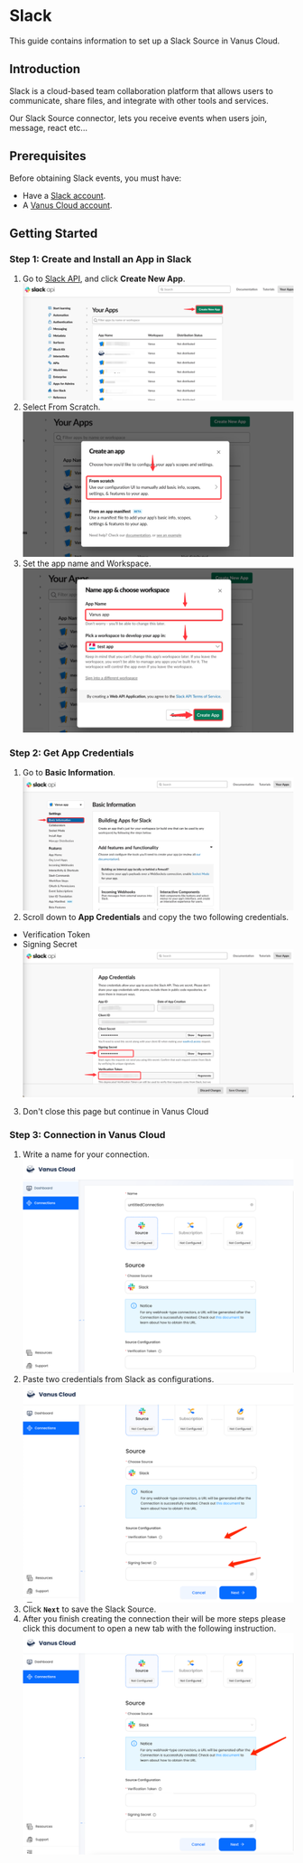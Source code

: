# Slack

This guide contains information to set up a Slack Source in Vanus Cloud.

## Introduction

Slack is a cloud-based team collaboration platform that allows users to communicate, share files, and integrate with other tools and services.

Our Slack Source connector, lets you receive events when users join, message, react etc... 

## Prerequisites

Before obtaining Slack events, you must have:
- Have a [Slack account](https://slack.com).
- A [Vanus Cloud account](https://cloud.vanus.ai).

## Getting Started

### Step 1: Create and Install an App in Slack

1. Go to [Slack API](https://api.slack.com/apps), and click **Create New App**.
   ![](images/img.png)
2. Select From Scratch.
![](images/img_1.png)
3. Set the app name and Workspace.
![](images/img_2.png)

### Step 2: Get App Credentials

1. Go to **Basic Information**.
![](images/img_3.png)
2. Scroll down to **App Credentials** and copy the two following credentials.
 - Verification Token
 - Signing Secret
![](images/img_4.png)
3. Don't close this page but continue in Vanus Cloud

### Step 3: Connection in Vanus Cloud

1. Write a name for your connection.
 ![](images/img_22.png)
2. Paste two credentials from Slack as configurations.
   ![](images/img_19.png)
3. Click **`Next`** to save the Slack Source.
4. After you finish creating the connection their will be more steps please click this document to open a new tab with the following instruction.
   ![img.png](images/img_20.png)
